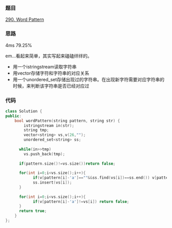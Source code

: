 ### 题目
[290. Word Pattern](https://leetcode-cn.com/problems/word-pattern/submissions/)
### 思路
4ms 79.25%

em...看起来简单，其实写起来磕磕绊绊的。
+ 用一个istringstream读取字符串 
+ 用vector存储字符和字符串的对应关系
+ 用一个unordered_set存储出现过的字符串。在出现新字符需要对应字符串的时候，来判断该字符串是否已经对应过

### 代码
```c++
class Solution {
public:
    bool wordPattern(string pattern, string str) {
        istringstream in(str);
        string tmp;
        vector<string> vs,v(26,"");
        unordered_set<string> ss;  
      
      while(in>>tmp)
        vs.push_back(tmp);
      
      if(pattern.size()!=vs.size())return false;
      
      for(int i=0;i<vs.size();i++){
            if(v[pattern[i]-'a']==""&&ss.find(vs[i])==ss.end()) v[pattern[i]-'a']=vs[i];
            ss.insert(vs[i]);
      }
      
      for(int i=0;i<vs.size();i++){
            if(v[pattern[i]-'a']!=vs[i]) return false;
      }
      return true;
    }
};
```
